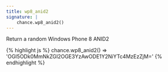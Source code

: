 ```yaml
---
title: wp8_anid2
signature: |
    chance.wp8_anid2()
---
```


Return a random Windows Phone 8 ANID2

{% highlight js %}
chance.wp8_anid2()
=> 'OGI5ODk0MmNkZGI2OGE3YzAwODE1Y2NiYTc4MzEzZjM='
{% endhighlight %}
